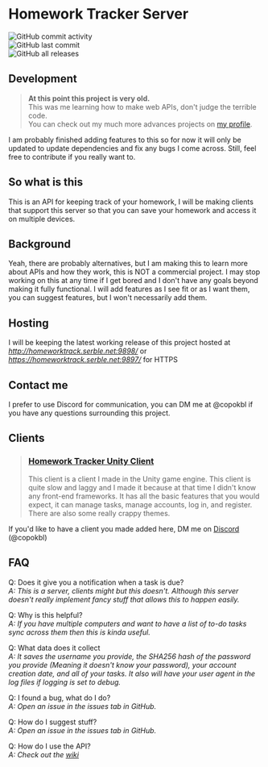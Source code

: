# Homework Tracker Server

![GitHub commit activity](https://img.shields.io/github/commit-activity/m/CoPokBl/HomeworkTrackerServer?label=Commit%20Frequency&style=for-the-badge)  
![GitHub last commit](https://img.shields.io/github/last-commit/CoPokBl/HomeworkTrackerServer?style=for-the-badge)  
![GitHub all releases](https://img.shields.io/github/downloads/CoPokBl/HomeworkTrackerServer/total?style=for-the-badge)  

## Development
> **At this point this project is very old.**  
> This was me learning how to make web APIs, don't judge the terrible code.   
> You can check out my much more advances projects on [my profile](https://github.com/CoPokBl).

I am probably finished adding features to this so for now it will only be updated to update dependencies and fix any bugs I come across.
Still, feel free to contribute if you really want to.

## So what is this
This is an API for keeping track of your homework, I will be making clients that support this server so that you can save your homework and access it on multiple devices.

## Background
Yeah, there are probably alternatives, but I am making this to learn more about APIs and how they work, this is NOT a commercial project. I may stop working on this at any time if I get bored and I don't have any goals beyond making it fully functional. I will add features as I see fit or as I want them, you can suggest features, but I won't necessarily add them.

## Hosting
I will be keeping the latest working release of this project hosted at *http://homeworktrack.serble.net:9898/* or *https://homeworktrack.serble.net:9897/* for HTTPS
 
## Contact me
I prefer to use Discord for communication, you can DM me at @copokbl if you have any questions surrounding this project.

## Clients

> ### [Homework Tracker Unity Client](https://github.com/CoPokBl/HomeworkTrackerUnityClient)
> This client is a client I made in the Unity game engine. This client is quite slow and laggy and I made it because at that time I didn't know any front-end frameworks. It has all the basic features that you would expect, it can manage tasks, manage accounts, log in, and register. There are also some really crappy themes.

If you'd like to have a client you made added here, DM me on [Discord](https://discord.com) (@copokbl)

## FAQ

Q: Does it give you a notification when a task is due?  
*A: This is a server, clients might but this doesn't. Although this server doesn't really implement fancy stuff that allows this to happen easily.*

Q: Why is this helpful?  
*A: If you have multiple computers and want to have a list of to-do tasks sync across them then this is kinda useful.*

Q: What data does it collect  
*A: It saves the username you provide, the SHA256 hash of the password you provide (Meaning it doesn't know your password), your account creation date, and all of your tasks. It also will have your user agent in the log files if logging is set to debug.*

Q: I found a bug, what do I do?  
*A: Open an issue in the issues tab in GitHub.*

Q: How do I suggest stuff?  
*A: Open an issue in the issues tab in GitHub.*

Q: How do I use the API?  
*A: Check out the [wiki](https://github.com/CoPokBl/HomeworkTrackerServer/wiki)*
